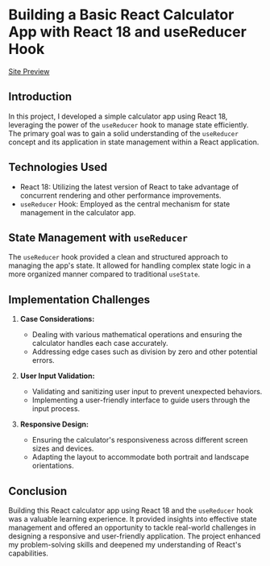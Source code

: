 # Building a Basic React Calculator App with React 18 and useReducer Hook

[Site Preview](https://react-calculator-rishi.netlify.app/)

## Introduction

In this project, I developed a simple calculator app using React 18, leveraging the power of the `useReducer` hook to manage state efficiently. The primary goal was to gain a solid understanding of the `useReducer` concept and its application in state management within a React application.

## Technologies Used

- React 18: Utilizing the latest version of React to take advantage of concurrent rendering and other performance improvements.
- `useReducer` Hook: Employed as the central mechanism for state management in the calculator app.

## State Management with `useReducer`

The `useReducer` hook provided a clean and structured approach to managing the app's state. It allowed for handling complex state logic in a more organized manner compared to traditional `useState`.

## Implementation Challenges

1. **Case Considerations:**

   - Dealing with various mathematical operations and ensuring the calculator handles each case accurately.
   - Addressing edge cases such as division by zero and other potential errors.

2. **User Input Validation:**

   - Validating and sanitizing user input to prevent unexpected behaviors.
   - Implementing a user-friendly interface to guide users through the input process.

3. **Responsive Design:**
   - Ensuring the calculator's responsiveness across different screen sizes and devices.
   - Adapting the layout to accommodate both portrait and landscape orientations.

## Conclusion

Building this React calculator app using React 18 and the `useReducer` hook was a valuable learning experience. It provided insights into effective state management and offered an opportunity to tackle real-world challenges in designing a responsive and user-friendly application. The project enhanced my problem-solving skills and deepened my understanding of React's capabilities.
